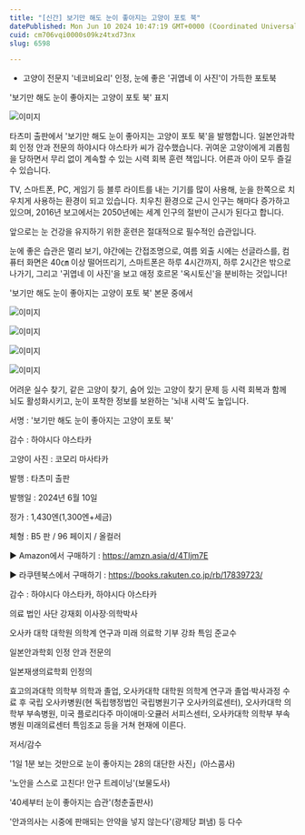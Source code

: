 ```yaml
---
title: "[신간] 보기만 해도 눈이 좋아지는 고양이 포토 북"
datePublished: Mon Jun 10 2024 10:47:19 GMT+0000 (Coordinated Universal Time)
cuid: cm706vqi0000s09kz4txd73nx
slug: 6598

---
```



- 고양이 전문지 '네코비요리' 인정, 눈에 좋은 '귀엽네 이 사진'이 가득한 포토북

'보기만 해도 눈이 좋아지는 고양이 포토 북' 표지

![이미지](https://cdn.hashnode.com/res/hashnode/image/upload/v1739260634570/aec1ba37-be92-4f5b-9261-f80b480333c8.jpeg)

타츠미 출판에서 '보기만 해도 눈이 좋아지는 고양이 포토 북'을 발행합니다. 일본안과학회 인정 안과 전문의 하야시다 야스타카 씨가 감수했습니다. 귀여운 고양이에게 괴롭힘을 당하면서 무리 없이 계속할 수 있는 시력 회복 훈련 책입니다. 어른과 아이 모두 즐길 수 있습니다.

TV, 스마트폰, PC, 게임기 등 블루 라이트를 내는 기기를 많이 사용해, 눈을 한쪽으로 치우치게 사용하는 환경이 되고 있습니다. 치우친 환경으로 근시 인구는 해마다 증가하고 있으며, 2016년 보고에서는 2050년에는 세계 인구의 절반이 근시가 된다고 합니다.

앞으로는 눈 건강을 유지하기 위한 훈련은 절대적으로 필수적인 습관입니다.

눈에 좋은 습관은 멀리 보기, 야간에는 간접조명으로, 여름 외출 시에는 선글라스를, 컴퓨터 화면은 40㎝ 이상 떨어뜨리기, 스마트폰은 하루 4시간까지, 하루 2시간은 밖으로 나가기, 그리고 '귀엽네 이 사진'을 보고 애정 호르몬 '옥시토신'을 분비하는 것입니다!

'보기만 해도 눈이 좋아지는 고양이 포토 북' 본문 중에서

![이미지](https://cdn.hashnode.com/res/hashnode/image/upload/v1739260636536/387a73c5-330e-4f00-8d4d-ddd38d4c4e50.jpeg)

![이미지](https://cdn.hashnode.com/res/hashnode/image/upload/v1739260638710/9378923b-87ee-43aa-92b9-40c78a138ce5.jpeg)

![이미지](https://cdn.hashnode.com/res/hashnode/image/upload/v1739260640973/96c02cd4-15a9-4da0-b8d4-989c570410ec.jpeg)

![이미지](https://cdn.hashnode.com/res/hashnode/image/upload/v1739260643103/d8f896b4-8539-478a-93f0-481abc673e6e.jpeg)

어려운 실수 찾기, 같은 고양이 찾기, 숨어 있는 고양이 찾기 문제 등 시력 회복과 함께 뇌도 활성화시키고, 눈이 포착한 정보를 보완하는 '뇌내 시력'도 높입니다.

서명 : '보기만 해도 눈이 좋아지는 고양이 포토 북'

감수 : 하야시다 야스타카

고양이 사진 : 코모리 마사타카

발행 : 타츠미 출판

발행일 : 2024년 6월 10일

정가 : 1,430엔(1,300엔+세금)

체형 : B5 판 / 96 페이지 / 올컬러

▶ Amazon에서 구매하기 : https://amzn.asia/d/4Tljm7E

▶ 라쿠텐북스에서 구매하기 : https://books.rakuten.co.jp/rb/17839723/

감수 : 하야시다 야스타카, 하야시다 야스타카

의료 법인 사단 강재회 이사장·의학박사

오사카 대학 대학원 의학계 연구과 미래 의료학 기부 강좌 특임 준교수

일본안과학회 인정 안과 전문의

일본재생의료학회 인정의

효고의과대학 의학부 의학과 졸업, 오사카대학 대학원 의학계 연구과 졸업·박사과정 수료 후 국립 오사카병원(현 독립행정법인 국립병원기구 오사카의료센터), 오사카대학 의학부 부속병원, 미국 플로리다주 마이애미·오큘러 서피스센터, 오사카대학 의학부 부속병원 미래의료센터 특임조교 등을 거쳐 현재에 이른다.

저서/감수

'1일 1분 보는 것만으로 눈이 좋아지는 28의 대단한 사진」(아스콤사)

'노안을 스스로 고친다! 안구 트레이닝'(보물도사)

'40세부터 눈이 좋아지는 습관'(청춘출판사)

'안과의사는 시중에 판매되는 안약을 넣지 않는다'(광제당 펴냄) 등 다수